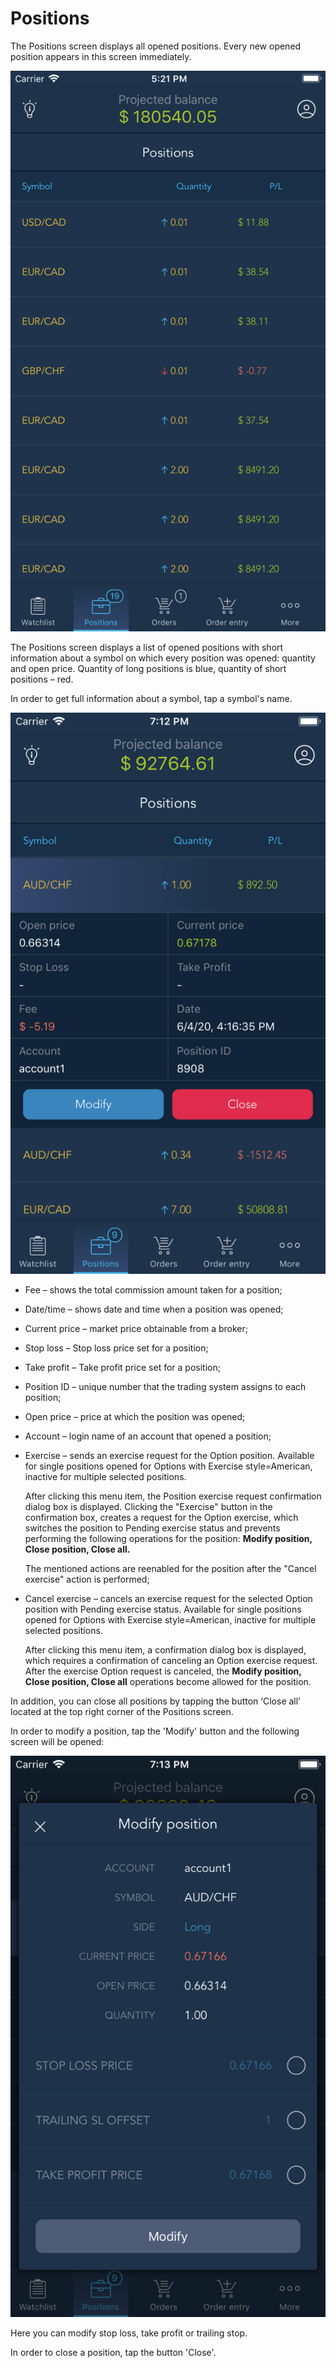 # Positions

The Positions screen displays all opened positions. Every new opened position appears in this screen immediately.

![](../../../.gitbook/assets/1%20%28112%29.png)


The Positions screen displays a list of opened positions with short information about a symbol on which every position was opened: quantity and open price. Quantity of long positions is blue, quantity of short positions – red.

In order to get full information about a symbol, tap a symbol's name.

![](../../../.gitbook/assets/2%20%28102%29.png)

* Fee – shows the total commission amount taken for a position;
* Date/time – shows date and time when a position was opened;
* Current price – market price obtainable from a broker;
* Stop loss – Stop loss price set for a position;
* Take profit – Take profit price set for a position;
* Position ID – unique number that the trading system assigns to each position;
* Open price – price at which the position was opened;
* Account – login name of an account that opened a position;
* Exercise – sends an exercise request for the Option position. Available for single positions opened for Options with Exercise style=American, inactive for multiple selected positions. 

  After clicking this menu item, the Position exercise request confirmation dialog box is displayed. Clicking the "Exercise" button in the confirmation box, creates a request for the Option exercise, which switches the position to Pending exercise status and prevents performing the following operations for the position: **Modify position, Close position, Close all.**

  The mentioned actions are reenabled for the position after the "Cancel exercise" action is performed;

* Cancel exercise – cancels an exercise request for the selected Option position with Pending exercise status. Available for single positions opened for Options with Exercise style=American, inactive for multiple selected positions.

  After clicking this menu item, a confirmation dialog box is displayed, which requires a confirmation of canceling an Option exercise request. After the exercise Option request is canceled, the **Modify position, Close position, Close all** operations become allowed for the position.

In addition, you can close all positions by tapping the button ‘Close all’ located at the top right corner of the Positions screen.

In order to modify a position, tap the 'Modify' button and the following screen will be opened:

![](../../../.gitbook/assets/3%20%2882%29.png)


Here you can modify stop loss, take profit or trailing stop.

In order to close a position, tap the button 'Close'.

